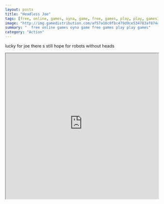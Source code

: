 ```yaml
---
layout: posts
title: "Headless Joe"
tags: [free, online, games, oyna, game, free, games, play, play, games]
image: "http://img.gamedistribution.com/af57a10c0fbc479d9ce534783af074d2.jpg"
summary: "  free online games oyna game free games play play games"
category: "Action"
---
```


lucky for joe there s still hope for robots without heads

<iframe width="100%" height="480px;" src="http://flash.gamedistribution.com?game=af57a10c0fbc479d9ce534783af074d2"></iframe>